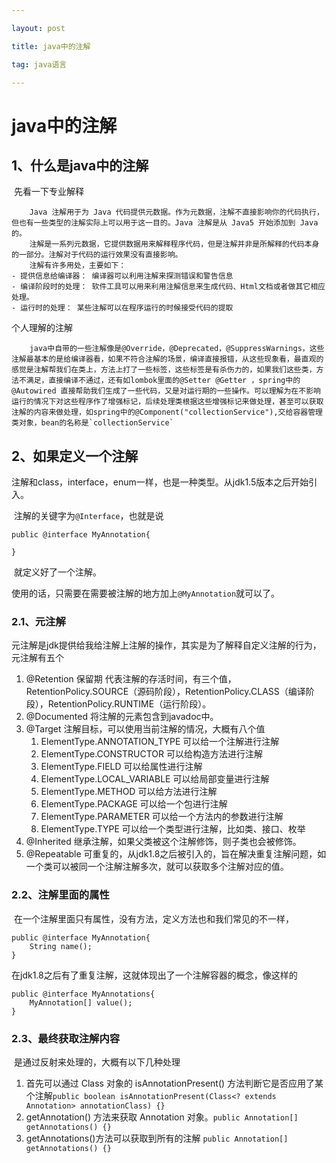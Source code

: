 ```yaml
---

layout: post

title: java中的注解

tag: java语言

---
```

# java中的注解

## 1、什么是java中的注解

​	先看一下专业解释

```
	Java 注解用于为 Java 代码提供元数据。作为元数据，注解不直接影响你的代码执行，但也有一些类型的注解实际上可以用于这一目的。Java 注解是从 Java5 开始添加到 Java 的。
	注解是一系列元数据，它提供数据用来解释程序代码，但是注解并非是所解释的代码本身的一部分。注解对于代码的运行效果没有直接影响。
	注解有许多用处，主要如下：
- 提供信息给编译器： 编译器可以利用注解来探测错误和警告信息
- 编译阶段时的处理： 软件工具可以用来利用注解信息来生成代码、Html文档或者做其它相应处理。
- 运行时的处理： 某些注解可以在程序运行的时候接受代码的提取
```

个人理解的注解

```
	java中自带的一些注解像是@Override，@Deprecated，@SuppressWarnings，这些注解最基本的是给编译器看，如果不符合注解的场景，编译直接报错，从这些现象看，最直观的感觉是注解帮我们在类上，方法上打了一些标签，这些标签是有杀伤力的，如果我们这些类，方法不满足，直接编译不通过，还有如lombok里面的@Setter @Getter ，spring中的@Autowired 直接帮助我们生成了一些代码，又是对运行期的一些操作。可以理解为在不影响运行的情况下对这些程序作了增强标记，后续处理类根据这些增强标记来做处理，甚至可以获取注解的内容来做处理，如spring中的@Component("collectionService"),交给容器管理类对象，bean的名称是`collectionService`
```

## 2、如果定义一个注解

​		注解和class，interface，enum一样，也是一种类型。从jdk1.5版本之后开始引入。

​       注解的关键字为`@Interface`，也就是说

```
public @interface MyAnnotation{

}
```

​	就定义好了一个注解。

​	使用的话，只需要在需要被注解的地方加上`@MyAnnotation`就可以了。

### 2.1、元注解

​	元注解是jdk提供给我给注解上注解的操作，其实是为了解释自定义注解的行为，元注解有五个

1. @Retention 保留期  代表注解的存活时间，有三个值，RetentionPolicy.SOURCE（源码阶段），RetentionPolicy.CLASS（编译阶段），RetentionPolicy.RUNTIME（运行阶段）。
2. @Documented 将注解的元素包含到javadoc中。
3. @Target 注解目标，可以使用当前注解的情况，大概有八个值
   1. ElementType.ANNOTATION_TYPE 可以给一个注解进行注解
   2. ElementType.CONSTRUCTOR 可以给构造方法进行注解
   3. ElementType.FIELD 可以给属性进行注解
   4. ElementType.LOCAL_VARIABLE 可以给局部变量进行注解
   5. ElementType.METHOD 可以给方法进行注解
   6. ElementType.PACKAGE 可以给一个包进行注解
   7. ElementType.PARAMETER 可以给一个方法内的参数进行注解
   8. ElementType.TYPE 可以给一个类型进行注解，比如类、接口、枚举
4. @Inherited 继承注解，如果父类被这个注解修饰，则子类也会被修饰。
5. @Repeatable 可重复的，从jdk1.8之后被引入的，旨在解决重复注解问题，如一个类可以被同一个注解注解多次，就可以获取多个注解对应的值。

###  2.2、注解里面的属性

​	 在一个注解里面只有属性，没有方法，定义方法也和我们常见的不一样，

```
public @interface MyAnnotation{
	String name();
}
```

​	 在jdk1.8之后有了重复注解，这就体现出了一个注解容器的概念，像这样的

```
public @interface MyAnnotations{
	MyAnnotation[] value();
}
```

### 2.3、最终获取注解内容

​	  是通过反射来处理的，大概有以下几种处理

1. 首先可以通过 Class 对象的 isAnnotationPresent() 方法判断它是否应用了某个注解`public boolean isAnnotationPresent(Class<? extends Annotation> annotationClass) {}`
2. getAnnotation() 方法来获取 Annotation 对象。`public Annotation[] getAnnotations() {}`
3. getAnnotations()方法可以获取到所有的注解 `public Annotation[] getAnnotations() {}`

​	

